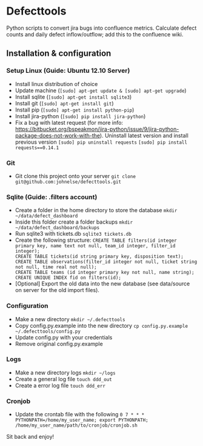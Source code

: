 # Defecttools                                                                                                                                                                                                                      
Python scripts to convert jira bugs into confluence metrics. Calculate defect counts and daily defect inflow/outflow; add this to the confluence wiki. 
                                                                                                                                                                                                                                                                                                                                                                                           
## Installation & configuration  

### Setup Linux (Guide: Ubuntu 12.10 Server)                                                                                                                                                                                                                    
                                                                                                                                                                                                                              
- Install linux distribution of choice
- Update machine (`[sudo] apt-get update & [sudo] apt-get upgrade`)                                                                                                                     
- Install sqlite (`[sudo] apt-get install sqlite3`) 
- Install git (`[sudo] apt-get install git`)                                                                  
- Install pip (`[sudo] apt-get install python-pip`)                                                           
- Install jira-python (`[sudo] pip install jira-python`)
- Fix a bug with latest request (for more info: https://bitbucket.org/bspeakmon/jira-python/issue/9/jira-python-package-does-not-work-with-the). Uninstall latest version and install previous version `[sudo] pip uninstall requests`
`[sudo] pip install requests==0.14.1`

### Git

- Git clone this project onto your server `git clone git@github.com:johnelse/defecttools.git`

### Sqlite (Guide: .filters account)

- Create a folder in the home directory to store the database `mkdir ~/data/defect_dashboard`
- Inside this folder create a folder backups `mkdir ~/data/defect_dashboard/backups`
- Run sqlite3 with tickets.db `sqlite3 tickets.db`
- Create the following structure:
`CREATE TABLE filters(id integer primary key, name text not null, team_id integer, filter_id integer);                                                                                                        
CREATE TABLE tickets(id string primary key, disposition text);                            
CREATE TABLE observations(filter_id integer not null, ticket string not null, time real not null);                                                  CREATE TABLE teams (id integer primary key not null, name string);                             
CREATE UNIQUE INDEX fid on filters(id);`
- [Optional] Export the old data into the new database (see data/source on server for the old import files).

### Configuration

- Make a new directory `mkdir ~/.defecttools`
- Copy config.py.example into the new directory `cp config.py.example ~/.defecttools/config.py`
- Update config.py with your credentials
- Remove original config.py.example

### Logs

- Make a new directory logs `mkdir ~/logs`
- Create a general log file `touch ddd_out`
- Create a error log file `touch ddd_err`

### Cronjob

- Update the crontab file with the following `0 7 * * * PYTHONPATH=/home/my_user_name; export PYTHONPATH; /home/my_user_name/path/to/cronjob/cronjob.sh`

Sit back and enjoy!









